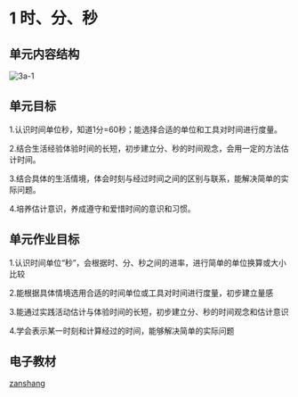 # 1 时、分、秒

## 单元内容结构

![3a-1](https://r2.edui123.com/2023/05/3a-1.png)

## 单元目标

1.认识时间单位秒，知道1分=60秒；能选择合适的单位和工具对时间进行度量。

2.结合生活经验体验时间的长短，初步建立分、秒的时间观念，会用一定的方法估计时间。

3.结合具体的生活情境，体会时刻与经过时间之间的区别与联系，能解决简单的实际问题。

4.培养估计意识，养成遵守和爱惜时间的意识和习惯。

## 单元作业目标

1.认识时间单位“秒”，会根据时、分、秒之间的进率，进行简单的单位换算或大小比较

2.能根据具体情境选用合适的时间单位或工具对时间进行度量，初步建立量感

3.能通过实践活动估计与体验时间的长短，初步建立分、秒的时间观念和估计意识

4.学会表示某一时刻和计算经过的时间，能够解决简单的实际问题

## 电子教材

<Epep grade="xxsx3a" :pep="1221001301141" :pages="2" :paged="8" ></Epep>

[zanshang](../res/zanshang.md ':include')